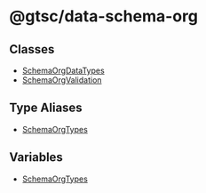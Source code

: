 # @gtsc/data-schema-org

## Classes

- [SchemaOrgDataTypes](classes/SchemaOrgDataTypes.md)
- [SchemaOrgValidation](classes/SchemaOrgValidation.md)

## Type Aliases

- [SchemaOrgTypes](type-aliases/SchemaOrgTypes.md)

## Variables

- [SchemaOrgTypes](variables/SchemaOrgTypes.md)
